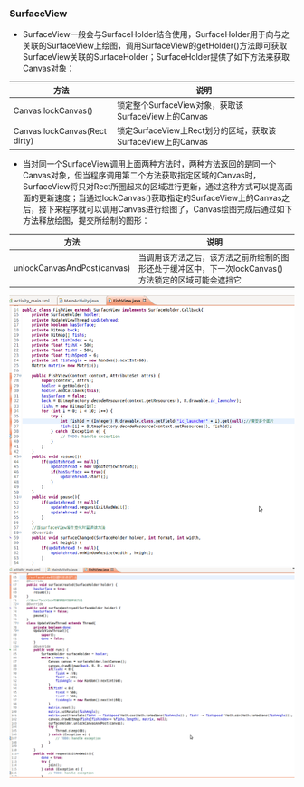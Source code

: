 ### SurfaceView
+ SurfaceView一般会与SurfaceHolder结合使用，SurfaceHolder用于向与之关联的SurfaceView上绘图，调用SurfaceView的getHolder()方法即可获取SurfaceView关联的SurfaceHolder；SurfaceHolder提供了如下方法来获取Canvas对象：

|方法|说明|
|------|------|
|Canvas lockCanvas()|锁定整个SurfaceView对象，获取该SurfaceView上的Canvas|
|Canvas lockCanvas(Rect dirty)|锁定SurfaceView上Rect划分的区域，获取该SurfaceView上的Canvas|

+ 当对同一个SurfaceView调用上面两种方法时，两种方法返回的是同一个Canvas对象，但当程序调用第二个方法获取指定区域的Canvas时，SurfaceView将只对Rect所圈起来的区域进行更新，通过这种方式可以提高画面的更新速度；当通过lockCanvas()获取指定的SurfaceView上的Canvas之后，接下来程序就可以调用Canvas进行绘图了，Canvas绘图完成后通过如下方法释放绘图，提交所绘制的图形：

|方法|说明|
|------|------|
|unlockCanvasAndPost(canvas)|当调用该方法之后，该方法之前所绘制的图形还处于缓冲区中，下一次lockCanvas()方法锁定的区域可能会遮挡它|

![image](https://github.com/ningbaoqi/View/blob/master/gif/pic1-20.jpg)
![image](https://github.com/ningbaoqi/View/blob/master/gif/pic1-21.jpg)

